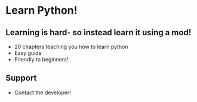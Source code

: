# Learn Python!

## Learning is hard- so instead learn it using a mod!
* 20 chapters teaching you how to learn python
* Easy guide
* Friendly to beginners!

## Support
* Contact the developer!
